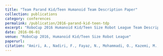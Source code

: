```yaml
---
title: "Team Parand Kid/Teen Humanoid Team Description Paper"
collection: publications
category: conferences
permalink: /publication/2016-parand-kid-teen-tdp
excerpt: "RoboCup 2016 Humanoid Kid/Teen Size Robot League Team Description Paper."
date: 2016-06-01
venue: "RoboCup 2016, Humanoid Kid/Teen Size Robot League"
paperurl:
citation: "Amiri, A., Nadiri, F., Fayaz, N., Mohammadi, O., Kazemi, M., & Alizadeh, S. (2016). Team Parand Kid/Teen Humanoid Team Description Paper. RoboCup 2016, Humanoid Kid/Teen Size Robot League."
---
```

